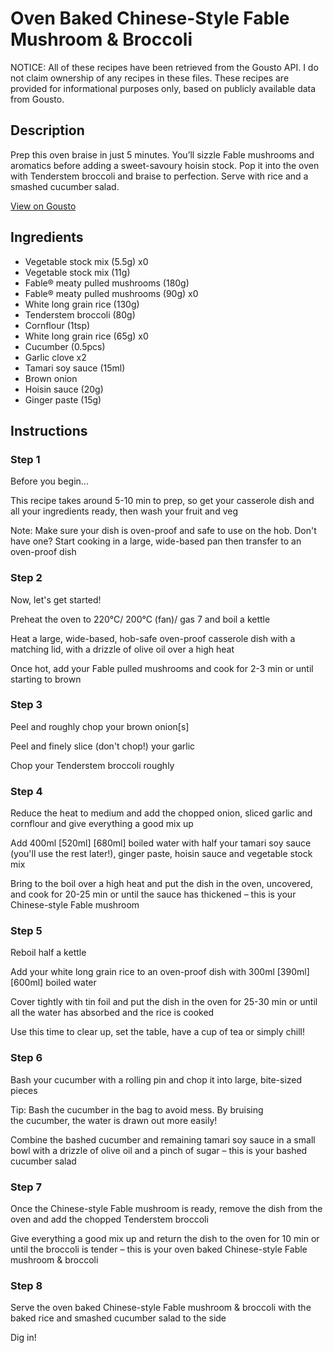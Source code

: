 # Oven Baked Chinese-Style Fable Mushroom & Broccoli

NOTICE: All of these recipes have been retrieved from the Gousto API. I do not claim ownership of any recipes in these files. These recipes are provided for informational purposes only, based on publicly available data from Gousto.

## Description

Prep this oven braise in just 5 minutes. You’ll sizzle Fable mushrooms and aromatics before adding a sweet-savoury hoisin stock. Pop it into the oven with Tenderstem broccoli and braise to perfection. Serve with rice and a smashed cucumber salad. 

[View on Gousto](https://www.gousto.co.uk/recipes/cookbook/oven-baked-chinese-style-fable-mushroom-broccoli-with-rice)

## Ingredients

- Vegetable stock mix (5.5g) x0
- Vegetable stock mix (11g)
- Fable® meaty pulled mushrooms (180g)
- Fable® meaty pulled mushrooms (90g) x0
- White long grain rice (130g)
- Tenderstem broccoli (80g)
- Cornflour (1tsp)
- White long grain rice (65g) x0
- Cucumber (0.5pcs)
- Garlic clove x2
- Tamari soy sauce (15ml)
- Brown onion
- Hoisin sauce (20g)
- Ginger paste (15g)

## Instructions


### Step 1

Before you begin...

This recipe takes around 5-10 min to prep, so get your casserole dish and all your ingredients ready, then wash your fruit and veg

Note: Make sure your dish is oven-proof and safe to use on the hob. Don't have one? Start cooking in a large, wide-based pan then transfer to an oven-proof dish


### Step 2

Now, let's get started!

Preheat the oven to 220°C/ 200°C (fan)/ gas 7 and boil a kettle

Heat a large, wide-based, hob-safe oven-proof casserole dish with a matching lid, with a drizzle of olive oil over a high heat

Once hot, add your Fable pulled mushrooms and cook for 2-3 min or until starting to brown


### Step 3

Peel and roughly chop your brown onion[s]

Peel and finely slice (don't chop!) your garlic

Chop your Tenderstem broccoli roughly


### Step 4

Reduce the heat to medium and add the chopped onion, sliced garlic and cornflour and give everything a good mix up

Add 400ml <span class="text-purple">[520ml]</span> <span class="text-danger">[680ml]</span> boiled water with half your tamari soy sauce (you'll use the rest later!), ginger paste, hoisin sauce and vegetable stock mix

Bring to the boil over a high heat and put the dish in the oven, uncovered, and cook for 20-25 min or until the sauce has thickened – this is your Chinese-style Fable mushroom


### Step 5

Reboil half a kettle

Add your white long grain rice to an oven-proof dish with 300ml <span class="text-purple">[390ml]</span> <span class="text-danger">[600ml] </span>boiled water

Cover tightly with tin foil and put the dish in the oven for 25-30 min or until all the water has absorbed and the rice is cooked

Use this time to clear up, set the table, have a cup of tea or simply chill!


### Step 6

Bash your cucumber with a rolling pin and chop it into large, bite-sized pieces

Tip: Bash the cucumber in the bag to avoid mess. By bruising the cucumber, the water is drawn out more easily!

Combine the bashed cucumber and remaining tamari soy sauce in a small bowl with a drizzle of olive oil and a pinch of sugar – this is your bashed cucumber salad


### Step 7

Once the Chinese-style Fable mushroom is ready, remove the dish from the oven and add the chopped Tenderstem broccoli

Give everything a good mix up and return the dish to the oven for 10 min or until the broccoli is tender – this is your oven baked Chinese-style Fable mushroom & broccoli

### Step 8

Serve the oven baked Chinese-style Fable mushroom & broccoli with the baked rice and smashed cucumber salad to the side

Dig in!

